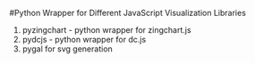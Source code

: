 #Python Wrapper for Different JavaScript Visualization Libraries
1. pyzingchart - python wrapper for zingchart.js
2. pydcjs - python wrapper for dc.js
3. pygal for svg generation
